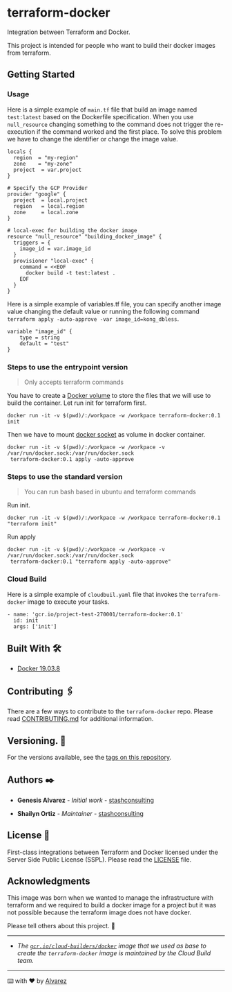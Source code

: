 # terraform-docker
Integration between Terraform and Docker.

This project is intended for people who want to build their docker images from terraform.

## Getting Started

### Usage

Here is a simple example of `main.tf` file that build an image named `test:latest` 
based on the Dockerfile specification. When you use `null_resource` changing something to the command does not trigger the re-execution if the command worked and the first place. To solve this problem we have to change the identifier or change the image value.

```
locals {
  region  = "my-region"
  zone    = "my-zone"
  project  = var.project
}

# Specify the GCP Provider
provider "google" {
  project  = local.project
  region   = local.region
  zone     = local.zone
}

# local-exec for building the docker image
resource "null_resource" "building_docker_image" {
  triggers = {
    image_id = var.image_id
  }
  provisioner "local-exec" {
    command = <<EOF
      docker build -t test:latest .
    EOF
  }
}
```
Here is a simple example of variables.tf file, you can specify another image value changing the default value or running the following command `terraform apply -auto-approve -var image_id=kong_dbless`.

```
variable "image_id" {
    type = string
    default = "test"
}
```

### Steps to use the entrypoint version
> Only accepts terraform commands

You have to create a [Docker volume](https://docs.docker.com/engine/reference/commandline/volume_create/) to store the files that we will use to build the container. Let run init for terraform first.

```
docker run -it -v $(pwd)/:/workpace -w /workpace terraform-docker:0.1 init
```

Then we have to mount [docker socket](https://stackoverflow.com/questions/36185035/how-to-mount-docker-socket-as-volume-in-docker-container-with-correct-group) as volume in docker container. 

```
docker run -it -v $(pwd)/:/workpace -w /workpace -v /var/run/docker.sock:/var/run/docker.sock 
 terraform-docker:0.1 apply -auto-approve
```

### Steps to use the standard version
> You can run bash based in ubuntu and terraform commands

Run init.

```
docker run -it -v $(pwd)/:/workpace -w /workpace terraform-docker:0.1 "terraform init"
```

Run apply

```
docker run -it -v $(pwd)/:/workpace -w /workpace -v /var/run/docker.sock:/var/run/docker.sock 
 terraform-docker:0.1 "terraform apply -auto-approve"
```

### Cloud Build

Here is a simple example of `cloudbuil.yaml` file that invokes the `terraform-docker` image to execute your tasks.

```
- name: 'gcr.io/project-test-270001/terraform-docker:0.1'
  id: init
  args: ['init']
```

## Built With 🛠️

* [Docker 19.03.8](https://docs.docker.com/engine/release-notes/)

## Contributing 🖇️

There are a few ways to contribute to the `terraform-docker` repo. Please read [CONTRIBUTING.md](https://github.com/stashconsulting/terraform-docker/blob/master/CONTRIBUTING.md) for additional information.

## Versioning. 📌

For the versions available, see the [tags on this repository](https://github.com/stashconsulting/terraform-docker/tags).

## Authors ✒️

* **Genesis Alvarez** - *Initial work* - [stashconsulting](https://github.com/stashconsulting)

* **Shailyn Ortiz** - *Maintainer* - [stashconsulting](https://github.com/stashconsulting)

## License 📄

First-class integrations between Terraform and Docker licensed under the Server Side Public License (SSPL). 
Please read the [LICENSE](https://github.com/stashconsulting/terraform-docker/blob/master/LICENSE) file.

## Acknowledgments
This image was born when we wanted to manage the infrastructure with terraform and we required 
to build a docker image for a project but it was not possible because the terraform image does not have docker.

Please tell others about this project. 📢


---

* *The [`gcr.io/cloud-builders/docker`](https://github.com/GoogleCloudPlatform/cloud-builders/tree/master/docker) image that we used as base to create the `terraform-docker` image is maintained by 
the Cloud Build team.*

---
⌨️ with ❤️ by [Alvarez](https://github.com/UsernameAlvarez)

